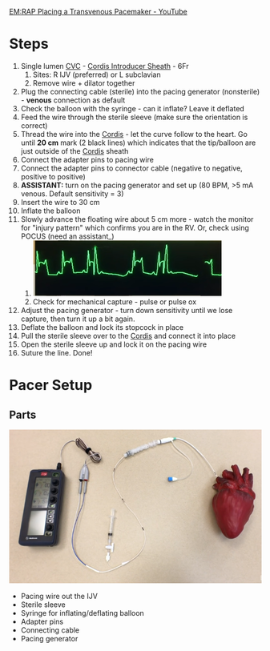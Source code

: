 [EM:RAP Placing a Transvenous Pacemaker - YouTube](https://www.youtube.com/watch?v=00-T8PcbStE)
# Steps
1. Single lumen [CVC](Central%20Lines.md) - [Cordis Introducer Sheath](Cordis%20Introducer%20Sheath.md) - 6Fr
	1. Sites: R IJV (preferred) or L subclavian
	2. Remove wire + dilator together
2. Plug the connecting cable (sterile) into the pacing generator (nonsterile) - **venous** connection as default
3. Check the balloon with the syringe - can it inflate? Leave it deflated
4. Feed the wire through the sterile sleeve (make sure the orientation is correct)
5. Thread the wire into the [Cordis](Cordis%20Introducer%20Sheath.md) - let the curve follow to the heart. Go until **20 cm** mark (2 black lines) which indicates that the tip/balloon are just outside of the [Cordis](Cordis%20Introducer%20Sheath.md) sheath
6. Connect the adapter pins to pacing wire
7. Connect the adapter pins to connector cable (negative to negative, positive to positive)
8. **ASSISTANT:** turn on the pacing generator and set up (80 BPM, >5 mA venous. Default sensitivity = 3)
9. Insert the wire to 30 cm
10. Inflate the balloon 
11. Slowly advance the floating wire about 5 cm more - watch the monitor for "injury pattern" which confirms you are in the RV. Or, check using POCUS (need an assistant_)
	1. ![](_attachments/Pasted%20image%2020221219132946.png)
	2. Check for mechanical capture - pulse or pulse ox
12. Adjust the pacing generator - turn down sensitivity until we lose capture, then turn it up a bit again.
13. Deflate the balloon and lock its stopcock in place
14. Pull the sterile sleeve over to the [Cordis](Cordis%20Introducer%20Sheath.md) and connect it into place
15. Open the sterile sleeve up and lock it on the pacing wire
16. Suture the line. Done!

# Pacer Setup
## Parts
![](_attachments/Pasted%20image%2020221219132341.png)
- Pacing wire out the IJV
- Sterile sleeve
- Syringe for inflating/deflating balloon
- Adapter pins
- Connecting cable
- Pacing generator